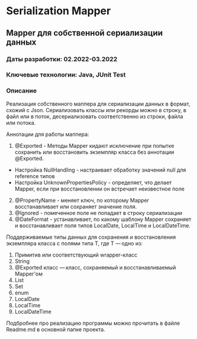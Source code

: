 # Serialization Mapper
## Mapper для собственной сериализации данных

### Даты разработки: 02.2022-03.2022

### Ключевые технологии: Java, JUnit Test

### Описание

Реализация собственного маппера для сериализации данных в формат, схожий с Json.
Сериализовать классы или рекорды можно в строку, в файл или в поток, десериализовать соответственно из строки, файла или потока.

Аннотации для работы маппера:
1) @Exported - Методы Mapper кидают исключение при попытке сохранить или восстановить экземпляр класса без аннотации @Exported.
* Настройка NullHandling - настраивает обработку значений null для reference типов
* Настройка UnknownPropertiesPolicy - определяет, что делает Mapper, если при восстановлении он встречает
неизвестное поле
2) @PropertyName - меняет ключ, по которому Mapper восстанавливает или сохраняет значение поля.
3) @Ignored - помеченное поле не попадает в строку сериализации
4) @DateFormat - устанавливает, по какому шаблону Mapper сохраняет и восстанавливает поля типов LocalDate, LocalTime и LocalDateTime.

Поддерживаемые типы данных для сохранения и восстановления экземпляра класса с полями типа T, где T — одно из:
1. Примитив или соответствующий wrapper-класс
2. String
3. @Exported класс — класс, сохраняемый и восстанавливаемый Mapper'ом
4. List<T>
5. Set<T>
6. enum
7. LocalDate
8. LocalTime
9. LocalDateTime

Подбробнее про реализацию программы можно прочитать в файле Readme.md в основной папке проекта.
